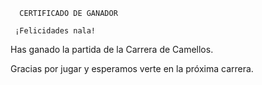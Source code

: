       CERTIFICADO DE GANADOR

     ¡Felicidades nala!

Has ganado la partida de la Carrera de Camellos.

Gracias por jugar y esperamos verte en la próxima carrera.
